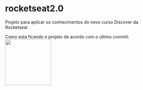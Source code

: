 # rocketseat2.0
Projeto para aplicar os conhecimentos do novo curso Discover da Rocketseat

Como esta ficando o projeto de acordo com o ultimo commit:
<img src="https://github.com/SergioTEC/rocketseat2.0/assets/48964231/e272d586-1b76-4a7c-af04-955109a55606" width="150">
